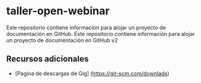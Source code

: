 # taller-open-webinar
Este repositorio contiene información para alojar un proyecto de documentación en GitHub.
Este repositorio contiene información para alojar un proyecto de documentación en GitHub v2

## Recursos adicionales

* [Pagina de descargas de Gig] (https://git-scm.com/downlads)
